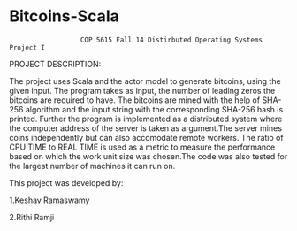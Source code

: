 Bitcoins-Scala
==============

                      COP 5615 Fall 14 Distirbuted Operating Systems Project I
                    

PROJECT DESCRIPTION:

The project uses Scala and the actor model to generate bitcoins, using the given input. The program takes as input, the number of leading zeros the bitcoins are required to have. The bitcoins are mined with the help of SHA-256 algorithm and the input string with the corresponding SHA-256 hash is printed. Further the program is implemented as a distributed system where the computer address of the server is taken as argument.The server mines coins independently but can also accomodate remote workers. The ratio of CPU TIME to REAL TIME is used as a metric to measure the performance based on which the work unit size was chosen.The code was also tested for the largest number of machines it can run on. 

This project was developed by:

1.Keshav Ramaswamy

2.Rithi Ramji  
